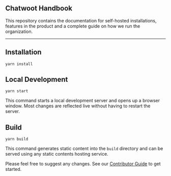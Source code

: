 ## Chatwoot Handbook

This repository contains the documentation for self-hosted installations, features in the product and a complete guide on how we run the organization.

----

## Installation

```console
yarn install
```

## Local Development

```console
yarn start
```

This command starts a local development server and opens up a browser window. Most changes are reflected live without having to restart the server.

## Build

```console
yarn build
```

This command generates static content into the `build` directory and can be served using any static contents hosting service.

Please feel free to suggest any changes. See our [Contributor Guide](https://www.chatwoot.com/docs/contributing-guide) to get started.
